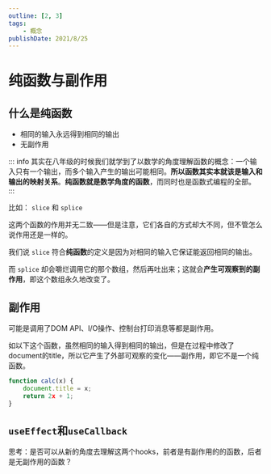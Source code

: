 ```yaml
---
outline: [2, 3]
tags: 
	- 概念
publishDate: 2021/8/25
---
```



# 纯函数与副作用

## 什么是纯函数

- 相同的输入永远得到相同的输出
- 无副作用

::: info
其实在八年级的时候我们就学到了以数学的角度理解函数的概念：一个输入只有一个输出，而多个输入产生的输出可能相同。**所以函数其实本就该是输入和输出的映射关系**。**纯函数就是数学角度的函数**，而同时也是函数式编程的全部。
:::

比如： `slice` 和 `splice`

这两个函数的作用并无二致——但是注意，它们各自的方式却大不同，但不管怎么说作用还是一样的。

我们说 `slice` 符合**纯函数**的定义是因为对相同的输入它保证能返回相同的输出。

而 `splice` 却会嚼烂调用它的那个数组，然后再吐出来；这就会**产生可观察到的副作用**，即这个数组永久地改变了。

## 副作用

可能是调用了DOM API、I/O操作、控制台打印消息等都是副作用。

如以下这个函数，虽然相同的输入得到相同的输出，但是在过程中修改了document的title，所以它产生了外部可观察的变化——副作用，即它不是一个纯函数。

```jsx
function calc(x) {
	document.title = x;
	return 2x + 1;
}
```

## `useEffect`和`useCallback`

思考：是否可以从新的角度去理解这两个hooks，前者是有副作用的的函数，后者是无副作用的函数？